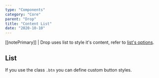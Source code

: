 ```yaml
---
type: "Components"
category: "Core"
parent: "Drop"
title: "Content List"
date: "2020-10-10"
---
```


[[notePrimary]]
| Drop uses list to style it's content, refer to [list's options](/components/core/list/option-css).

## List

If you use the class `.btn` you can define custom button styles.

<demo>
  <demovanilla src="vanilla/components/core/drop/usage-list">
  </demovanilla>
</demo>

